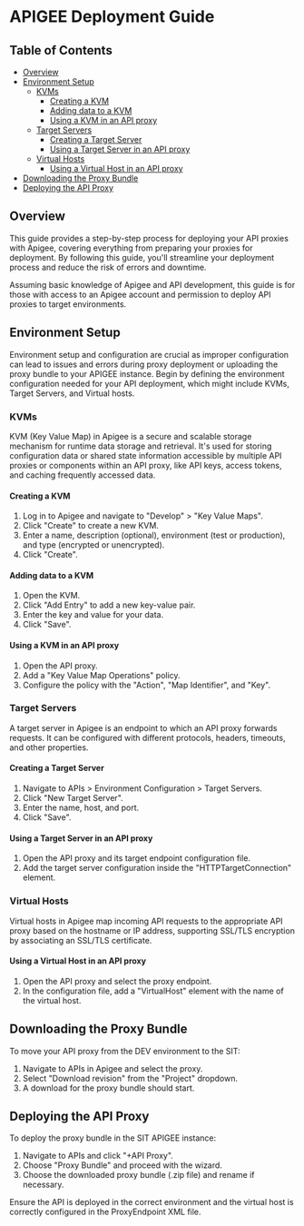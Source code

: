 ﻿
# APIGEE Deployment Guide

## Table of Contents
- [Overview](#overview)
- [Environment Setup](#environment-setup)
    - [KVMs](#kvms)
        - [Creating a KVM](#creating-a-kvm)
        - [Adding data to a KVM](#adding-data-to-a-kvm)
        - [Using a KVM in an API proxy](#using-a-kvm-in-an-api-proxy)
    - [Target Servers](#target-servers)
        - [Creating a Target Server](#creating-a-target-server)
        - [Using a Target Server in an API proxy](#using-a-target-server-in-an-api-proxy)
    - [Virtual Hosts](#virtual-hosts)
        - [Using a Virtual Host in an API proxy](#using-a-virtual-host-in-an-api-proxy)
- [Downloading the Proxy Bundle](#downloading-the-proxy-bundle)
- [Deploying the API Proxy](#deploying-the-api-proxy)


## Overview

This guide provides a step-by-step process for deploying your API proxies with Apigee, covering everything from preparing your proxies for deployment. By following this guide, you'll streamline your deployment process and reduce the risk of errors and downtime.

Assuming basic knowledge of Apigee and API development, this guide is for those with access to an Apigee account and permission to deploy API proxies to target environments.

## Environment Setup

Environment setup and configuration are crucial as improper configuration can lead to issues and errors during proxy deployment or uploading the proxy bundle to your APIGEE instance. Begin by defining the environment configuration needed for your API deployment, which might include KVMs, Target Servers, and Virtual hosts.

### KVMs

KVM (Key Value Map) in Apigee is a secure and scalable storage mechanism for runtime data storage and retrieval. It's used for storing configuration data or shared state information accessible by multiple API proxies or components within an API proxy, like API keys, access tokens, and caching frequently accessed data.

#### Creating a KVM

1. Log in to Apigee and navigate to "Develop" > "Key Value Maps".
2. Click "Create" to create a new KVM.
3. Enter a name, description (optional), environment (test or production), and type (encrypted or unencrypted).
4. Click "Create".

#### Adding data to a KVM

1. Open the KVM.
2. Click "Add Entry" to add a new key-value pair.
3. Enter the key and value for your data.
4. Click "Save".

#### Using a KVM in an API proxy

1. Open the API proxy.
2. Add a "Key Value Map Operations" policy.
3. Configure the policy with the "Action", "Map Identifier", and "Key".

### Target Servers

A target server in Apigee is an endpoint to which an API proxy forwards requests. It can be configured with different protocols, headers, timeouts, and other properties.

#### Creating a Target Server

1. Navigate to APIs > Environment Configuration > Target Servers.
2. Click "New Target Server".
3. Enter the name, host, and port.
4. Click "Save".

#### Using a Target Server in an API proxy

1. Open the API proxy and its target endpoint configuration file.
2. Add the target server configuration inside the "HTTPTargetConnection" element.

### Virtual Hosts

Virtual hosts in Apigee map incoming API requests to the appropriate API proxy based on the hostname or IP address, supporting SSL/TLS encryption by associating an SSL/TLS certificate.

#### Using a Virtual Host in an API proxy

1. Open the API proxy and select the proxy endpoint.
2. In the configuration file, add a "VirtualHost" element with the name of the virtual host.

## Downloading the Proxy Bundle

To move your API proxy from the DEV environment to the SIT:

1. Navigate to APIs in Apigee and select the proxy.
2. Select "Download revision" from the "Project" dropdown.
3. A download for the proxy bundle should start.

## Deploying the API Proxy

To deploy the proxy bundle in the SIT APIGEE instance:

1. Navigate to APIs and click "+API Proxy".
2. Choose "Proxy Bundle" and proceed with the wizard.
3. Choose the downloaded proxy bundle (.zip file) and rename if necessary.

Ensure the API is deployed in the correct environment and the virtual host is correctly configured in the ProxyEndpoint XML file.

